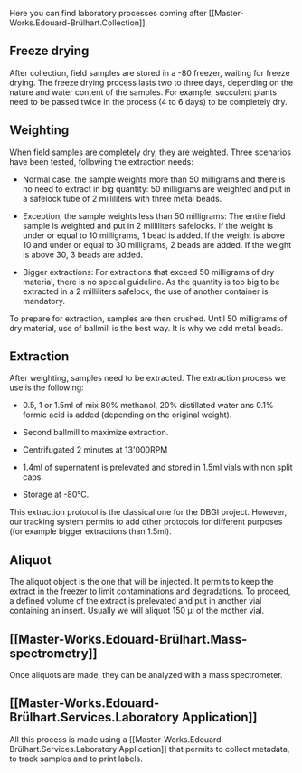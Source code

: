 Here you can find laboratory processes coming after [[Master-Works.Edouard-Brülhart.Collection]].

## Freeze drying

After collection, field samples are stored in a -80 freezer, waiting for freeze drying. The freeze drying process lasts two to three days, depending on the nature and water content of the samples. For example, succulent plants need to be passed twice in the process (4 to 6 days) to be completely dry.

## Weighting

When field samples are completely dry, they are weighted. Three scenarios have been tested, following the extraction needs:

- Normal case, the sample weights more than 50 milligrams and there is no need to extract in big quantity: 50 milligrams are weighted and put in a safelock tube of 2 milliliters with three metal beads.

- Exception, the sample weights less than 50 milligrams: The entire field sample is weighted and put in 2 milliliters safelocks. If the weight is under or equal to 10 milligrams, 1 bead is added. If the weight is above 10 and under or equal to 30 milligrams, 2 beads are added. If the weight is above 30, 3 beads are added. 

- Bigger extractions: For extractions that exceed 50 milligrams of dry material, there is no special guideline. As the quantity is too big to be extracted in a 2 milliliters safelock, the use of another container is mandatory.

To prepare for extraction, samples are then crushed. Until 50 milligrams of dry material, use of ballmill is the best way. It is why we add metal beads.

## Extraction

After weighting, samples need to be extracted. The extraction process we use is the following:

- 0.5, 1 or 1.5ml of mix 80% methanol, 20% distillated water ans 0.1% formic acid is added (depending on the original weight).

- Second ballmill to maximize extraction.

- Centrifugated 2 minutes at 13'000RPM

- 1.4ml of supernatent is prelevated and stored in 1.5ml vials with non split caps.

- Storage at -80°C.

This extraction protocol is the classical one for the DBGI project. However, our tracking system permits to add other protocols for different purposes (for example bigger extractions than 1.5ml).

## Aliquot

The aliquot object is the one that will be injected.  It permits to keep the extract in the freezer to limit contaminations and degradations. To proceed, a defined volume of the extract is prelevated and put in another vial containing an insert. Usually we will aliquot 150 µl of the mother vial.

## [[Master-Works.Edouard-Brülhart.Mass-spectrometry]]

Once aliquots are made, they can be analyzed with a mass spectrometer.


## [[Master-Works.Edouard-Brülhart.Services.Laboratory Application]]

All this process is made using a [[Master-Works.Edouard-Brülhart.Services.Laboratory Application]] that permits to collect metadata, to track samples and to print labels.

